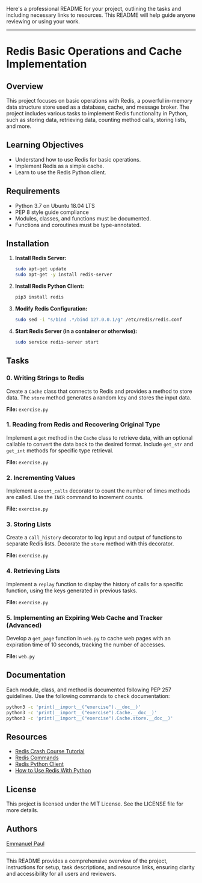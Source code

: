 Here's a professional README for your project, outlining the tasks and including necessary links to resources. This README will help guide anyone reviewing or using your work.

---

# Redis Basic Operations and Cache Implementation

## Overview

This project focuses on basic operations with Redis, a powerful in-memory data structure store used as a database, cache, and message broker. The project includes various tasks to implement Redis functionality in Python, such as storing data, retrieving data, counting method calls, storing lists, and more.

## Learning Objectives

- Understand how to use Redis for basic operations.
- Implement Redis as a simple cache.
- Learn to use the Redis Python client.

## Requirements

- Python 3.7 on Ubuntu 18.04 LTS
- PEP 8 style guide compliance
- Modules, classes, and functions must be documented.
- Functions and coroutines must be type-annotated.

## Installation

1. **Install Redis Server:**
   ```bash
   sudo apt-get update
   sudo apt-get -y install redis-server
   ```

2. **Install Redis Python Client:**
   ```bash
   pip3 install redis
   ```

3. **Modify Redis Configuration:**
   ```bash
   sudo sed -i "s/bind .*/bind 127.0.0.1/g" /etc/redis/redis.conf
   ```

4. **Start Redis Server (in a container or otherwise):**
   ```bash
   sudo service redis-server start
   ```

## Tasks

### 0. Writing Strings to Redis

Create a `Cache` class that connects to Redis and provides a method to store data. The `store` method generates a random key and stores the input data.

**File:** `exercise.py`

### 1. Reading from Redis and Recovering Original Type

Implement a `get` method in the `Cache` class to retrieve data, with an optional callable to convert the data back to the desired format. Include `get_str` and `get_int` methods for specific type retrieval.

**File:** `exercise.py`

### 2. Incrementing Values

Implement a `count_calls` decorator to count the number of times methods are called. Use the `INCR` command to increment counts.

**File:** `exercise.py`

### 3. Storing Lists

Create a `call_history` decorator to log input and output of functions to separate Redis lists. Decorate the `store` method with this decorator.

**File:** `exercise.py`

### 4. Retrieving Lists

Implement a `replay` function to display the history of calls for a specific function, using the keys generated in previous tasks.

**File:** `exercise.py`

### 5. Implementing an Expiring Web Cache and Tracker (Advanced)

Develop a `get_page` function in `web.py` to cache web pages with an expiration time of 10 seconds, tracking the number of accesses.

**File:** `web.py`

## Documentation

Each module, class, and method is documented following PEP 257 guidelines. Use the following commands to check documentation:

```bash
python3 -c 'print(__import__("exercise").__doc__)'
python3 -c 'print(__import__("exercise").Cache.__doc__)'
python3 -c 'print(__import__("exercise").Cache.store.__doc__)'
```

## Resources

- [Redis Crash Course Tutorial](https://www.youtube.com/watch?v=Hbt56gFj998)
- [Redis Commands](https://redis.io/commands)
- [Redis Python Client](https://github.com/andymccurdy/redis-py)
- [How to Use Redis With Python](https://realpython.com/python-redis/)

## License

This project is licensed under the MIT License. See the LICENSE file for more details.

## Authors

[Emmanuel Paul](https://github.com/emmanuelist)

---

This README provides a comprehensive overview of the project, instructions for setup, task descriptions, and resource links, ensuring clarity and accessibility for all users and reviewers.
